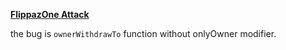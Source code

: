 **[FlippazOne Attack](https://twitter.com/bertcmiller/status/1544496577338826752)**

the bug is `ownerWithdrawTo` function without onlyOwner modifier. 
